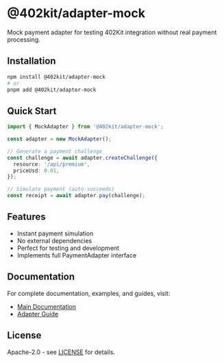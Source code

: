 # @402kit/adapter-mock

Mock payment adapter for testing 402Kit integration without real payment processing.

## Installation

```bash
npm install @402kit/adapter-mock
# or
pnpm add @402kit/adapter-mock
```

## Quick Start

```typescript
import { MockAdapter } from '@402kit/adapter-mock';

const adapter = new MockAdapter();

// Generate a payment challenge
const challenge = await adapter.createChallenge({
  resource: '/api/premium',
  priceUsd: 0.01,
});

// Simulate payment (auto-succeeds)
const receipt = await adapter.pay(challenge);
```

## Features

- Instant payment simulation
- No external dependencies
- Perfect for testing and development
- Implements full PaymentAdapter interface

## Documentation

For complete documentation, examples, and guides, visit:

- [Main Documentation](https://github.com/402kit/402kit#readme)
- [Adapter Guide](https://github.com/402kit/402kit/tree/main/docs)

## License

Apache-2.0 - see [LICENSE](./LICENSE) for details.
